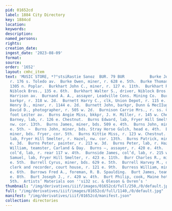 ```yaml
---
pid: 01652cd
label: 1884 City Directory
key: 1884cd
location: 
keywords: 
description: 
named_persons: 
rights: 
creation_date: 
ingest_date: '2023-08-09'
format: 
source: 
order: '1652'
layout: cmhc_item
text: 'MUSIC STORE, *?°stsiRastie Sanoz  BUR. 79 BUR           Burke John F., miner,
  r. 176 s. Toledo av.  Burke Owen, miner, r. 628 e. 5th.  Burke Thomas J., saloon,
  1305 n. Poplar.  Burkhart John C., miner, r. 127 e. 11th.  Burkhart Robert N., driver,
  Niblock Bros., 135 e. 6th.  Burkhart Walter S., driver, Niblock Bros., r. rear 512
  Harrison av.  Burnand A. A., assayer, Leadville Cons. Mining Co.  Burnett George,
  barkpr, r. 318 w. 2d.  Burnett Harry C., clk, Union Depot, r. 115 e. 8th.  Burnett
  Henry D., miner, r. 1144 e. 2d.  Burnett John, barkpr, Dunn & MecIIugh.  Burnham
  David D., photographer, r. 505 w. 2d.  Burnison Carrie Mrs., r. ss. California Gulch,
  foot Leiter av.  Burns Angie Miss, bkkpr, J. H. Miller, r. 145 w. Chestnut.  Burns
  Barney, lab, r. 126 e. Chestnut.  Burns Edward, lab, Fryer Hill Smelter, r. Hazel,
  nw. cor. 13th.  Burns James, miner, bds. 509 e. 4th.  Burns John, miner, r. 323
  e. 5th. ~  Burns John, miner, bds. Stray Horse Gulch, head e. 4th.  Burns Joseph,
  miner, bds. Fryer, cor. 5th.  Burns Kittie Miss, r. 123 w. Chestnut.  Burns Patrick,
  lab, Fryer Hill Smelter, r. Hazel, nw. cor. 13th.  Burns Patrick, miner, r. 506
  e. 3d.  Burns Peter, painter, r. 213 w. 3d.  Burns Peter, lab, r. Hazel, nr. 16th.  Burns
  William, teamster, Carland & Day.  Burns —, assayer, r. 420 e. 4th.  Burnside Isaac,
  col’d, lab, r. rear 117 w. 4th.  Burnside James, col’d, lab, r. 215 w. 5th.  Burnside
  Samuel, lab, Fryer Hill Smelter, r. 423 e. 11th.  Burr Charles R., miner, r. 315
  e. 5th.  Burrell Cyrus, miner, bds. 629 e. 5th.  Burrell Harvey M., dep. county
  clerk and recorder, court house, r. 121 e. 9th.  Burress William, mining, r. 207
  e. 6th.  Burrows Fred A., foreman, R. B. Spaulding.  Burt James, teamster, r. 513
  e. 8th.  Burt Joseph J., r. 420 w. 4th.  Burt Philip, cook, Maine hotel, 622 ec.
  5th.  Artists’ Materials oon ''si32 sc. & Oleson & Ovren’s '
thumbnail: "/img/derivatives/iiif/images/01652cd/full/250,/0/default.jpg"
full: "/img/derivatives/iiif/images/01652cd/full/1140,/0/default.jpg"
manifest: "/img/derivatives/iiif/01652cd/manifest.json"
collection: directories
---
```

